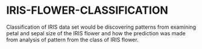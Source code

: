 # IRIS-FLOWER-CLASSIFICATION
Classification of IRIS data set would be discovering patterns from examining petal and sepal size of the IRIS flower and how the prediction was made from analysis of pattern from the class of IRIS flower.
